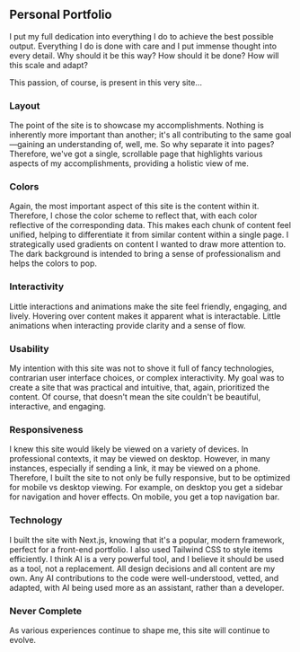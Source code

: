 ## Personal Portfolio

I put my full dedication into everything I do to achieve the best possible output. Everything I do is done with care and I put immense thought into every detail. Why should it be this way? How should it be done? How will this scale and adapt?

This passion, of course, is present in this very site...

### Layout

The point of the site is to showcase my accomplishments. Nothing is inherently more important than another; it's all contributing to the same goal—gaining an understanding of, well, me. So why separate it into pages? Therefore, we've got a single, scrollable page that highlights various aspects of my accomplishments, providing a holistic view of me.

### Colors

Again, the most important aspect of this site is the content within it. Therefore, I chose the color scheme to reflect that, with each color reflective of the corresponding data. This makes each chunk of content feel unified, helping to differentiate it from similar content within a single page. I strategically used gradients on content I wanted to draw more attention to. The dark background is intended to bring a sense of professionalism and helps the colors to pop.

### Interactivity

Little interactions and animations make the site feel friendly, engaging, and lively. Hovering over content makes it apparent what is interactable. Little animations when interacting provide clarity and a sense of flow.

### Usability

My intention with this site was not to shove it full of fancy technologies, contrarian user interface choices, or complex interactivity. My goal was to create a site that was practical and intuitive, that, again, prioritized the content. Of course, that doesn't mean the site couldn't be beautiful, interactive, and engaging.

### Responsiveness

I knew this site would likely be viewed on a variety of devices. In professional contexts, it may be viewed on desktop. However, in many instances, especially if sending a link, it may be viewed on a phone. Therefore, I built the site to not only be fully responsive, but to be optimized for mobile vs desktop viewing. For example, on desktop you get a sidebar for navigation and hover effects. On mobile, you get a top navigation bar.

### Technology

I built the site with Next.js, knowing that it's a popular, modern framework, perfect for a front-end portfolio. I also used Tailwind CSS to style items efficiently. I think AI is a very powerful tool, and I believe it should be used as a tool, not a replacement. All design decisions and all content are my own. Any AI contributions to the code were well-understood, vetted, and adapted, with AI being used more as an assistant, rather than a developer.

### Never Complete

As various experiences continue to shape me, this site will continue to evolve.
